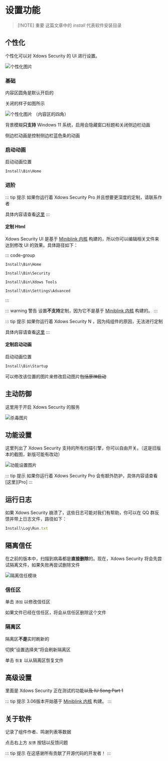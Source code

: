 # 设置功能

> [!NOTE] 重要
> 这篇文章中的 *install* 代表软件安装目录

## 个性化

个性化可以对 Xdows Security 的 UI 进行设置。

![个性化图片](png/set-1.png "个性化图片")

### 基础

内容区圆角是默认开启的

关闭的样子如图所示

![个性化图片](png/set-2.png "个性化图片")
（内容区的四角）

背景模糊**只支持** Windows 11 系统，启用会隐藏窗口标题和关闭侧边栏动画

侧边栏动画是控制侧边栏蓝色条的动画

### 启动动画

启动动画位置

```ts
Install\Bin\Home
```

### 进阶

::: tip 提示
如果你运行着 Xdows Security Pro 并且想要更深度的定制，请联系作者

具体内容请查看[这里][Pro-Version]
:::

#### 定制 Html

Xdows Security UI 是基于 [Miniblink 内核][Miniblink] 构建的，所以你可以编辑相关文件来达到修改 UI 的效果。具体路径如下：

::: code-group

```sh[主页 Html]
Install\Bin\Home
```

```sh[杀毒 Html]
Install\Bin\Security
```

```sh[Xdows Tools Html]
Install\Bin\Xdows Tools
```

```sh[高级设置 Html<Badge type="warning" text="3.06 Beta" />]
Install\Bin\Settings\Advanced
```
:::

::: warning 警告
设置**不支持**定制，因为它不是基于 [Miniblink 内核][Miniblink] 构建的。
:::

::: tip 提示
如果你运行着 Xdows Security N ，因为纯组件的原因，无法进行定制

具体内容请查看[这里][N-Version]
:::

#### 定制启动动画<Badge type="tip" text="3.05" />


启动动画位置
```ts
Install\Bin\Startup
```

可以修改该位置的图片来修改启动图片<del>包括原神启动</del>

## 主动防御

这里用于开启 Xdows Security 的服务

![杀毒图片](png/set-3.png "杀毒图片")

## 功能设置

这里列出了 Xdows Security 支持的所有扫描引擎，你可以自由开关。（这是旧版本的截图，新版可能有改动）

![功能设置图片](png/set-4.png "功能设置图片")

::: tip 提示
如果你运行着 Xdows Security Pro 会有额外防护，具体内容请查看[这里][Pro]
:::

## 运行日志

如果 Xdows Security 崩溃了，这些日志可能对我们有帮助，你可以在 QQ 群反馈并带上日志文件，路径如下：

```ts
Install\Log\Run.txt
```

## 隔离信任<Badge type="warning" text="3.06 Beta" />

在之前的版本中，扫描到病毒都是**直接删除**的。现在，Xdows Security 将会先尝试隔离文件，如果失败再尝试删除文件

![隔离信任模块](png/set-6.png "隔离信任模块")

### 信任区

单击 `添加` 以修改信任区

如果文件已经在信任区，将会从信任区删除这个文件

### 隔离区

隔离区**不是**实时刷新的

切换”设置选择夹“将会刷新隔离区

单击 `恢复` 以从隔离区恢复文件

## 高级设置

里面是 Xdows Security 正在测试的功能<del>以及 IU Song Part 1</del>

::: tip 提示
3.06版本开始基于 [Miniblink 内核][Miniblink] 构建。
:::

## 关于软件

记录了组件作者、鸣谢列表等数据

点击右上方 `反馈` 按钮以反馈问题

::: tip 提示
在这感谢所有贡献了开源代码的开发者！
:::

[N-Version]:/Xdows-Security/version.html#N-版本
[Pro-Version]:/Xdows-Security/version.html#pro-版本
[Miniblink]:https://miniblink.net/
